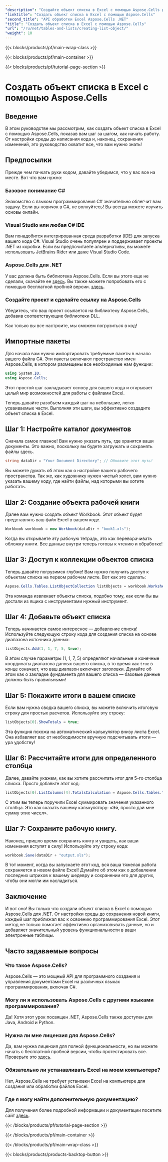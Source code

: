 ```yaml
---
"description": "Создайте объект списка в Excel с помощью Aspose.Cells для .NET с этим подробным руководством. Освойте простое управление данными и вычисления."
"linktitle": "Создать объект списка в Excel с помощью Aspose.Cells"
"second_title": "API обработки Excel Aspose.Cells .NET"
"title": "Создать объект списка в Excel с помощью Aspose.Cells"
"url": "/ru/net/tables-and-lists/creating-list-object/"
"weight": 10
---
```


{{< blocks/products/pf/main-wrap-class >}}

{{< blocks/products/pf/main-container >}}

{{< blocks/products/pf/tutorial-page-section >}}

# Создать объект списка в Excel с помощью Aspose.Cells

## Введение

В этом руководстве мы рассмотрим, как создать объект списка в Excel с помощью Aspose.Cells, показав вам шаг за шагом, как начать работу. От настройки среды до написания кода и, наконец, сохранения изменений, это руководство охватит все, что вам нужно знать!

## Предпосылки

Прежде чем пачкать руки кодом, давайте убедимся, что у вас все на месте. Вот что вам нужно:

### Базовое понимание C#
Знакомство с языком программирования C# значительно облегчит вам задачу. Если вы новичок в C#, не волнуйтесь! Вы всегда можете изучить основы онлайн.

### Visual Studio или любая C# IDE
Вам понадобится интегрированная среда разработки (IDE) для запуска вашего кода C#. Visual Studio очень популярен и поддерживает проекты .NET из коробки. Если вы предпочитаете альтернативы, вы можете использовать JetBrains Rider или даже Visual Studio Code.

### Aspose.Cells для .NET
У вас должна быть библиотека Aspose.Cells. Если вы этого еще не сделали, скачайте ее [здесь](https://releases.aspose.com/cells/net/). Вы также можете попробовать его с помощью бесплатной пробной версии. [здесь](https://releases.aspose.com/).

### Создайте проект и сделайте ссылку на Aspose.Cells
Убедитесь, что ваш проект ссылается на библиотеку Aspose.Cells, добавив соответствующие библиотеки DLL.

Как только вы все настроите, мы сможем погрузиться в код!

## Импортные пакеты

Для начала вам нужно импортировать требуемые пакеты в начало вашего файла C#. Эти пакеты включают пространство имен Aspose.Cells, в котором размещены все необходимые нам функции:

```csharp
using System.IO;
using Aspose.Cells;
```

Этот простой шаг закладывает основу для вашего кода и открывает целый мир возможностей для работы с файлами Excel.

Теперь давайте разобьем каждый шаг на небольшие, легко усваиваемые части. Выполняя эти шаги, вы эффективно создадите объект списка в Excel.

## Шаг 1: Настройте каталог документов

Сначала самое главное! Вам нужно указать путь, где хранятся ваши документы. Это важно, поскольку вы будете загружать и сохранять файлы здесь. 

```csharp
string dataDir = "Your Document Directory"; // Обновите этот путь!
```

Вы можете думать об этом как о настройке вашего рабочего пространства. Так же, как художнику нужен чистый холст, вам нужно указать вашему коду, где найти файлы, над которыми вы хотите работать.

## Шаг 2: Создание объекта рабочей книги

Далее вам нужно создать объект Workbook. Этот объект будет представлять ваш файл Excel в вашем коде. 

```csharp
Workbook workbook = new Workbook(dataDir + "book1.xls");
```

Когда вы открываете эту рабочую тетрадь, это как переворачивать обложку книги. Все данные внутри теперь готовы к чтению и обработке!

## Шаг 3: Доступ к коллекции объектов списка

Теперь давайте погрузимся глубже! Вам нужно получить доступ к объектам списка на первом рабочем листе. Вот как это сделать:

```csharp
Aspose.Cells.Tables.ListObjectCollection listObjects = workbook.Worksheets[0].ListObjects;
```

Эта команда извлекает объекты списка, подобно тому, как если бы вы достали из ящика с инструментами нужный инструмент. 

## Шаг 4: Добавьте объект списка

Теперь начинается самое интересное — добавление списка! Используйте следующую строку кода для создания списка на основе диапазона источника данных:

```csharp
listObjects.Add(1, 1, 7, 5, true);
```

В этом случае параметры (1, 1, 7, 5) определяют начальные и конечные координаты диапазона данных вашего списка, в то время как `true` в конце означает, что ваш диапазон включает заголовки. Думайте об этом как о закладке фундамента для вашего списка — базовые данные должны быть правильными!

## Шаг 5: Покажите итоги в вашем списке

Если вам нужна сводка вашего списка, вы можете включить итоговую строку для простых расчетов. Используйте эту строку:

```csharp
listObjects[0].ShowTotals = true;
```

Эта функция похожа на автоматический калькулятор внизу листа Excel. Она избавляет вас от необходимости вручную подсчитывать итоги — ура удобству!

## Шаг 6: Рассчитайте итоги для определенного столбца

Далее, давайте укажем, как вы хотите рассчитать итог для 5-го столбца списка. Просто добавьте этот код:

```csharp
listObjects[0].ListColumns[4].TotalsCalculation = Aspose.Cells.Tables.TotalsCalculation.Sum; 
```

С этим вы теперь поручили Excel суммировать значения указанного столбца. Это как сказать вашему калькулятору: «Эй, просто дай мне сумму этих чисел».

## Шаг 7: Сохраните рабочую книгу.

Наконец, пришло время сохранить книгу и увидеть, как ваши изменения вступят в силу! Используйте эту строку кода:

```csharp
workbook.Save(dataDir + "output.xls");
```

В тот момент, когда вы запускаете этот код, вся ваша тяжелая работа сохраняется в новом файле Excel! Думайте об этом как о добавлении последних штрихов к вашему шедевру и сохранении его для других, чтобы они могли им насладиться.

## Заключение

И вот оно! Вы только что создали объект списка в Excel с помощью Aspose.Cells для .NET. От настройки среды до сохранения новой книги, каждый шаг приближал вас к освоению программирования Excel. Этот метод не только помогает эффективно организовывать данные, но и добавляет значительный уровень функциональности в ваши электронные таблицы.

## Часто задаваемые вопросы

### Что такое Aspose.Cells?  
Aspose.Cells — это мощный API для программного создания и управления документами Excel на различных языках программирования, включая C#.

### Могу ли я использовать Aspose.Cells с другими языками программирования?  
Да! Хотя этот урок посвящен .NET, Aspose.Cells также доступен для Java, Android и Python.

### Нужна ли мне лицензия для Aspose.Cells?  
Да, вам нужна лицензия для полной функциональности, но вы можете начать с бесплатной пробной версии, чтобы протестировать все. Проверьте это [здесь](https://releases.aspose.com/).

### Обязательно ли устанавливать Excel на моем компьютере?  
Нет, Aspose.Cells не требует установки Excel на компьютере для создания или обработки файлов Excel.

### Где я могу найти дополнительную документацию?  
Для получения более подробной информации и документации посетите сайт [здесь](https://reference.aspose.com/cells/net/).

{{< /blocks/products/pf/tutorial-page-section >}}

{{< /blocks/products/pf/main-container >}}

{{< /blocks/products/pf/main-wrap-class >}}

{{< blocks/products/products-backtop-button >}}